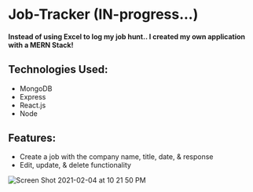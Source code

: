 # Job-Tracker (IN-progress...)

#### Instead of using Excel to log my job hunt.. I created my own application with a MERN Stack! 

## Technologies Used:

* MongoDB
* Express
* React.js
* Node



## Features:
* Create a job with the company name, title, date, & response
* Edit, update, & delete functionality


![Screen Shot 2021-02-04 at 10 21 50 PM](https://user-images.githubusercontent.com/73499055/106990835-aa6d8380-673a-11eb-9223-bdd809f0f1a6.png)
